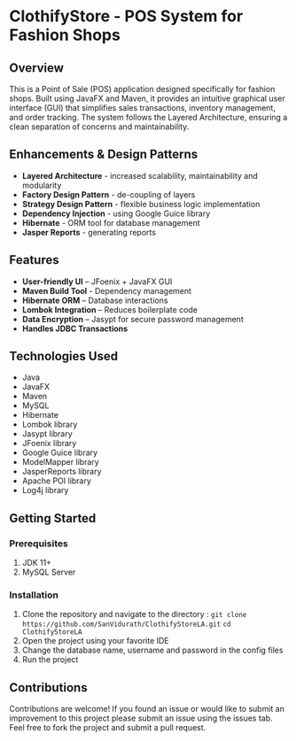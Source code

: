 # ClothifyStore - POS System for Fashion Shops

## Overview

This is a Point of Sale (POS) application designed specifically for fashion shops. Built using JavaFX and Maven, it provides an intuitive graphical user interface (GUI) that simplifies sales transactions, inventory management, and order tracking. The system follows the Layered Architecture, ensuring a clean separation of concerns and maintainability.

## Enhancements & Design Patterns
* **Layered Architecture** - increased scalability, maintainability and modularity
* **Factory Design Pattern** - de-coupling of layers
* **Strategy Design Pattern** - flexible business logic implementation
* **Dependency Injection** - using Google Guice library
* **Hibernate** - ORM tool for database management
* **Jasper Reports** - generating reports

## Features
* **User-friendly UI** – JFoenix + JavaFX GUI
* **Maven Build Tool** - Dependency management
* **Hibernate ORM** – Database interactions
* **Lombok Integration** – Reduces boilerplate code
* **Data Encryption** – Jasypt for secure password management
* **Handles JDBC Transactions**

## Technologies Used
* Java
* JavaFX
* Maven 
* MySQL 
* Hibernate 
* Lombok library
* Jasypt library
* JFoenix library
* Google Guice library
* ModelMapper library
* JasperReports library
* Apache POI library
* Log4j library


## Getting Started

### Prerequisites 
1. JDK 11+
2. MySQL Server

### Installation
1. Clone the repository and navigate to the directory :
   ```git clone https://github.com/SanVidurath/ClothifyStoreLA.git```
   ```cd ClothifyStoreLA```
2. Open the project using your favorite IDE
3. Change the database name, username and password in the config files
4. Run the project

## Contributions
Contributions are welcome! If you found an issue or would like to submit an improvement to this project please submit an issue using the issues tab. Feel free to fork the project and submit a pull request.
